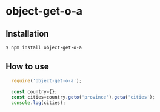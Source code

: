 # object-get-o-a

## Installation

```bash
$ npm install object-get-o-a
```

## How to use

```javascript
  require('object-get-o-a');

  const country={};
  const cities=country.geto('province').geta('cities');
  console.log(cities);
```
